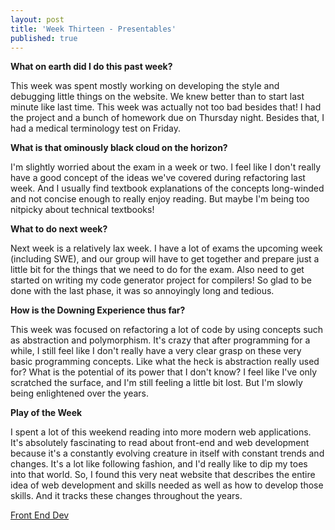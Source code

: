 ```yaml
---
layout: post
title: 'Week Thirteen - Presentables'
published: true
---
```

**What on earth did I do this past week?**

This week was spent mostly working on developing the style and debugging little things on the website. We knew better than to start last minute like last time. This week was actually not too bad besides that! I had the project and a bunch of homework due on Thursday night. Besides that, I had a medical terminology test on Friday.

**What is that ominously black cloud on the horizon?**

I'm slightly worried about the exam in a week or two. I feel like I don't really have a good concept of the ideas we've covered during refactoring last week. And I usually find textbook explanations of the concepts long-winded and not concise enough to really enjoy reading. But maybe I'm being too nitpicky about technical textbooks!

**What to do next week?**

Next week is a relatively lax week. I have a lot of exams the upcoming week (including SWE), and our group will have to get together and prepare just a little bit for the things that we need to do for the exam. Also need to get started on writing my code generator project for compilers! So glad to be done with the last phase, it was so annoyingly long and tedious. 

**How is the Downing Experience thus far?**

  This week was focused on refactoring a lot of code by using concepts such as abstraction and polymorphism. It's crazy that after programming for a while, I still feel like I don't really have a very clear grasp on these very basic programming concepts. Like what the heck is abstraction really used for? What is the potential of its power that I don't know? I feel like I've only scratched the surface, and I'm still feeling a little bit lost. But I'm slowly being enlightened over the years.

**Play of the Week**
  
  I spent a lot of this weekend reading into more modern web applications. It's absolutely fascinating to read about front-end and web development because it's a constantly evolving creature in itself with constant trends and changes. It's a lot like following fashion, and I'd really like to dip my toes into that world. So, I found this very neat website that describes the entire idea of web development and skills needed as well as how to develop those skills. And it tracks these changes throughout the years.
  
  [Front End Dev](https://frontendmasters.com/books/front-end-handbook/2017/)
